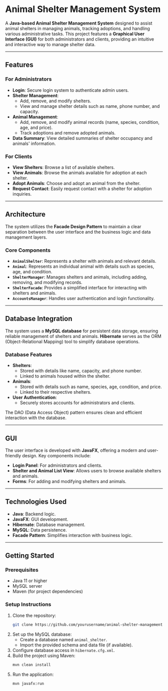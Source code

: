 # **Animal Shelter Management System**

A **Java-based Animal Shelter Management System** designed to assist animal shelters in managing animals, tracking adoptions, and handling various administrative tasks. This project features a **Graphical User Interface (GUI)** for both administrators and clients, providing an intuitive and interactive way to manage shelter data.

---

## **Features**

### **For Administrators**
- **Login**: Secure login system to authenticate admin users.
- **Shelter Management**:
  - Add, remove, and modify shelters.
  - View and manage shelter details such as name, phone number, and capacity.
- **Animal Management**:
  - Add, remove, and modify animal records (name, species, condition, age, and price).
  - Track adoptions and remove adopted animals.
- **Data Summary**: View detailed summaries of shelter occupancy and animals' information.

### **For Clients**
- **View Shelters**: Browse a list of available shelters.
- **View Animals**: Browse the animals available for adoption at each shelter.
- **Adopt Animals**: Choose and adopt an animal from the shelter.
- **Request Contact**: Easily request contact with a shelter for adoption inquiries.

---

## **Architecture**

The system utilizes the **Facade Design Pattern** to maintain a clear separation between the user interface and the business logic and data management layers.

### **Core Components**
- **`AnimalShelter`**: Represents a shelter with animals and relevant details.
- **`Animal`**: Represents an individual animal with details such as species, age, and condition.
- **`ShelterManager`**: Manages shelters and animals, including adding, removing, and modifying records.
- **`ShelterFacade`**: Provides a simplified interface for interacting with shelters and animals.
- **`AccountsManager`**: Handles user authentication and login functionality.

---

## **Database Integration**

The system uses a **MySQL database** for persistent data storage, ensuring reliable management of shelters and animals. **Hibernate** serves as the ORM (Object-Relational Mapping) tool to simplify database operations.

### **Database Features**
- **Shelters**:
  - Stored with details like name, capacity, and phone number.
  - Linked to animals housed within the shelter.
- **Animals**:
  - Stored with details such as name, species, age, condition, and price.
  - Linked to their respective shelters.
- **User Authentication**:
  - Securely stores accounts for administrators and clients.

The DAO (Data Access Object) pattern ensures clean and efficient interaction with the database.

---

## **GUI**

The user interface is developed with **JavaFX**, offering a modern and user-friendly design. Key components include:
- **Login Panel**: For administrators and clients.
- **Shelter and Animal List View**: Allows users to browse available shelters and animals.
- **Forms**: For adding and modifying shelters and animals.

---

## **Technologies Used**
- **Java**: Backend logic.
- **JavaFX**: GUI development.
- **Hibernate**: Database management.
- **MySQL**: Data persistence.
- **Facade Pattern**: Simplifies interaction with business logic.

---

## **Getting Started**

### **Prerequisites**
- Java 11 or higher
- MySQL server
- Maven (for project dependencies)

### **Setup Instructions**
1. Clone the repository:
   ```bash
   git clone https://github.com/yourusername/animal-shelter-management.git
   ```
2. Set up the MySQL database:
   - Create a database named `animal_shelter`.
   - Import the provided schema and data file (if available).
3. Configure database access in `hibernate.cfg.xml`.
4. Build the project using Maven:
   ```bash
   mvn clean install
   ```
5. Run the application:
   ```bash
   mvn javafx:run
   ```
